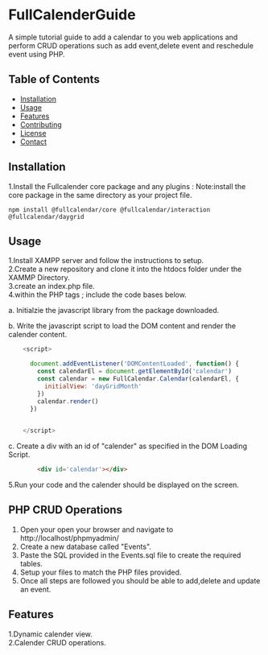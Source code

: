 # FullCalenderGuide
A simple tutorial guide to add  a calendar to you web applications and perform CRUD operations such as add event,delete event and reschedule event using PHP.
## Table of Contents
- [Installation](#installation)
- [Usage](#usage)
- [Features](#features)
- [Contributing](#contributing)
- [License](#license)
- [Contact](#contact)

## Installation
1.Install the Fullcalender core package and any plugins :
Note:install the core package in the same directory as your project file.<br>

`npm install @fullcalendar/core @fullcalendar/interaction @fullcalendar/daygrid`


## Usage
1.Install XAMPP server and follow the instructions to setup.<br>
2.Create a new repository and clone it into the htdocs folder under the XAMMP Directory.<br>
3.create an index.php file.<br>
4.within the PHP tags <?php ... ?>; include the code bases below.<br>

a. Initialzie the javascript library from the package downloaded.<br> <script src='https://cdn.jsdelivr.net/npm/fullcalendar/index.global.min.js'></script>

b. Write the javascript script to load the DOM content and render the calender content.
``` javascript
    <script>

      document.addEventListener('DOMContentLoaded', function() {
        const calendarEl = document.getElementById('calendar')
        const calendar = new FullCalendar.Calendar(calendarEl, {
          initialView: 'dayGridMonth'
        })
        calendar.render()
      })
      

    </script>
```
c. Create a div with an id of "calender" as specified in the DOM Loading Script.
``` html
        <div id='calendar'></div>

```
5.Run your code and the calender should be displayed on the screen.

## PHP CRUD Operations
1. Open your open your browser and navigate to http://localhost/phpmyadmin/ <br>
2. Create a new database called "Events".<br>
3. Paste the SQL provided in the Events.sql file to create the required tables.<br>
4. Setup your files to match the PHP files provided.<br>
5. Once all steps are followed you should be able to add,delete and update an event.

## Features
1.Dynamic calender view.<br>
2.Calender CRUD operations.
